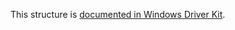 This structure is [documented in Windows Driver Kit](https://learn.microsoft.com/en-us/windows-hardware/drivers/ddi/wdm/ns-wdm-_file_object).
